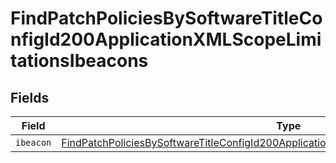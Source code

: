 # FindPatchPoliciesBySoftwareTitleConfigId200ApplicationXMLScopeLimitationsIbeacons


## Fields

| Field                                                                                                                                                                                                           | Type                                                                                                                                                                                                            | Required                                                                                                                                                                                                        | Description                                                                                                                                                                                                     |
| --------------------------------------------------------------------------------------------------------------------------------------------------------------------------------------------------------------- | --------------------------------------------------------------------------------------------------------------------------------------------------------------------------------------------------------------- | --------------------------------------------------------------------------------------------------------------------------------------------------------------------------------------------------------------- | --------------------------------------------------------------------------------------------------------------------------------------------------------------------------------------------------------------- |
| `ibeacon`                                                                                                                                                                                                       | [FindPatchPoliciesBySoftwareTitleConfigId200ApplicationXMLScopeLimitationsIbeaconsIbeacon](../../models/operations/findpatchpoliciesbysoftwaretitleconfigid200applicationxmlscopelimitationsibeaconsibeacon.md) | :heavy_minus_sign:                                                                                                                                                                                              | N/A                                                                                                                                                                                                             |